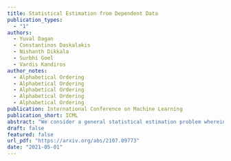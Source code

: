 ```yaml
---
title: Statistical Estimation from Dependent Data
publication_types:
  - "1"
authors:
  - Yuval Dagan
  - Constantinos Daskalakis
  - Nishanth Dikkala
  - Surbhi Goel
  - Vardis Kandiros
author_notes:
  - Alphabetical Ordering
  - Alphabetical Ordering
  - Alphabetical Ordering
  - Alphabetical Ordering
  - Alphabetical Ordering
publication: International Conference on Machine Learning
publication_short: ICML
abstract: "We consider a general statistical estimation problem wherein binary labels across different observations are not independent conditioning on their feature vectors, but dependent, capturing settings where e.g. these observations are collected on a spatial domain, a temporal domain, or a social network, which induce dependencies. We model these dependencies in the language of Markov Random Fields and, importantly, allow these dependencies to be substantial, i.e. do not assume that the Markov Random Field capturing these dependencies is in high temperature. As our main contribution we provide algorithms and statistically efficient estimation rates for this model, giving several instantiations of our bounds in logistic regression, sparse logistic regression, and neural network regression settings with dependent data. Our estimation guarantees follow from novel results for estimating the parameters (i.e. external fields and interaction strengths) of Ising models from a single sample."
draft: false
featured: false
url_pdf: "https://arxiv.org/abs/2107.09773"
date: "2021-05-01"
---
```

